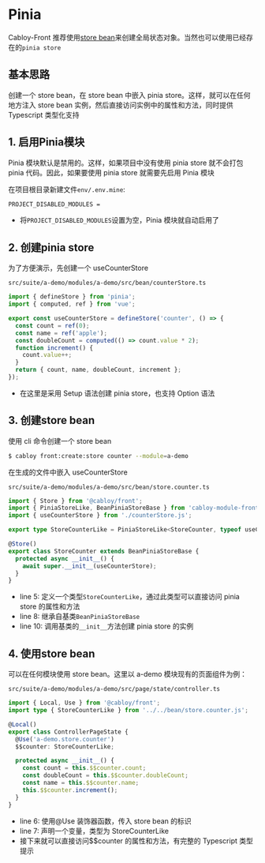 # Pinia

Cabloy-Front 推荐使用[store bean](../essentials/ioc/store-bean.md)来创建全局状态对象。当然也可以使用已经存在的`pinia store`

## 基本思路

创建一个 store bean，在 store bean 中嵌入 pinia store。这样，就可以在任何地方注入 store bean 实例，然后直接访问实例中的属性和方法，同时提供 Typescript 类型化支持

## 1. 启用Pinia模块

Pinia 模块默认是禁用的。这样，如果项目中没有使用 pinia store 就不会打包 pinia 代码。因此，如果要使用 pinia store 就需要先启用 Pinia 模块

在项目根目录新建文件`env/.env.mine`:

```txt
PROJECT_DISABLED_MODULES =
```

- 将`PROJECT_DISABLED_MODULES`设置为空，Pinia 模块就自动启用了

## 2. 创建pinia store

为了方便演示，先创建一个 useCounterStore

`src/suite/a-demo/modules/a-demo/src/bean/counterStore.ts`

```typescript
import { defineStore } from 'pinia';
import { computed, ref } from 'vue';

export const useCounterStore = defineStore('counter', () => {
  const count = ref(0);
  const name = ref('apple');
  const doubleCount = computed(() => count.value * 2);
  function increment() {
    count.value++;
  }
  return { count, name, doubleCount, increment };
});
```

- 在这里是采用 Setup 语法创建 pinia store，也支持 Option 语法

## 3. 创建store bean

使用 cli 命令创建一个 store bean

```bash
$ cabloy front:create:store counter --module=a-demo
```

在生成的文件中嵌入 useCounterStore

`src/suite/a-demo/modules/a-demo/src/bean/store.counter.ts`

```typescript
import { Store } from '@cabloy/front';
import { PiniaStoreLike, BeanPiniaStoreBase } from 'cabloy-module-front-a-pinia';
import { useCounterStore } from './counterStore.js';

export type StoreCounterLike = PiniaStoreLike<StoreCounter, typeof useCounterStore>;

@Store()
export class StoreCounter extends BeanPiniaStoreBase {
  protected async __init__() {
    await super.__init__(useCounterStore);
  }
}
```

- line 5: 定义一个类型`StoreCounterLike`，通过此类型可以直接访问 pinia store 的属性和方法
- line 8: 继承自基类`BeanPiniaStoreBase`
- line 10: 调用基类的`__init__`方法创建 pinia store 的实例

## 4. 使用store bean

可以在任何模块使用 store bean。这里以 a-demo 模块现有的页面组件为例：

`src/suite/a-demo/modules/a-demo/src/page/state/controller.ts`

```typescript
import { Local, Use } from '@cabloy/front';
import type { StoreCounterLike } from '../../bean/store.counter.js';

@Local()
export class ControllerPageState {
  @Use('a-demo.store.counter')
  $$counter: StoreCounterLike;

  protected async __init__() {
    const count = this.$$counter.count;
    const doubleCount = this.$$counter.doubleCount;
    const name = this.$$counter.name;
    this.$$counter.increment();
  }
}
```

- line 6: 使用@Use 装饰器函数，传入 store bean 的标识
- line 7: 声明一个变量，类型为 StoreCounterLike
- 接下来就可以直接访问$$counter 的属性和方法，有完整的 Typescript 类型提示
